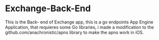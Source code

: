 # Exchange-Back-End
This is the Back- end of Exchange app, this is a go endpoints App Engine Application, that requieres some Go libraries, i made a modification to the github.com/anachronistic/apns library to make the apns work in iOS. 
